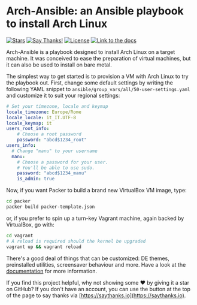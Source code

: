 # Arch-Ansible: an Ansible playbook to install Arch Linux

[![Stars](https://img.shields.io/github/stars/binary-manu/arch-ansible.svg?style=social&label=Star)](https://github.com/binary-manu/arch-ansible/stargazers)
[![Say
Thanks!](https://img.shields.io/badge/Say%20Thanks-!-1EAEDB.svg)](https://saythanks.io/to/vpooldyn-subscription@yahoo.it)
[![License](https://img.shields.io/badge/License-MIT-blue.svg)](https://github.com/binary-manu/arch-ansible/blob/master/LICENSE.txt)
[![Link to the docs](https://img.shields.io/badge/Read%20the%20full%20docs!-%F0%9F%8E%93-brightgreen)][docs]

Arch-Ansible is a playbook designed to install Arch Linux on a target
machine. It was conceived to ease the preparation of virtual machines,
but it can also be used to install on bare metal.

The simplest way to get started is to provision a VM with Arch Linux to
try the playbook out. First, change some default settings by writing the
following YAML snippet to `ansible/group_vars/all/50-user-settings.yaml`
and customize it to suit your regional settings:

```yaml
# Set your timezone, locale and keymap
locale_timezone: Europe/Rome
locale_locale: it_IT.UTF-8
locale_keymap: it
users_root_info:
    # Choose a root password
    password: "abcd$1234_root"
users_info:
  # Change "manu" to your username
  manu:
    # Choose a password for your user.
    # You'll be able to use sudo.
    password: "abcd$1234_manu"
    is_admin: true
```

Now, if you want Packer to build a brand new VirtualBox VM image, type:

```sh
cd packer
packer build packer-template.json
```

or, if you prefer to spin up a turn-key Vagrant machine, again backed by
VirtualBox, go with:

```sh
cd vagrant
# A reload is required should the kernel be upgraded
vagrant up && vagrant reload
```

There's a good deal of things that can be customized: DE themes,
preinstalled utilities, screensaver behaviour and more. Have a look at
the [documentation][docs] for more information.

If you find this project helpful, why not showing some ♥ by giving it a
star on GitHub? If you don't have an account, you can use the button at
the top of the page to say thanks via
[https://saythanks.io](https://saythanks.io).

[docs]: https://binary-manu.github.io/arch-ansible

<!-- vi: set tw=72 et sw=2 fo=tcroqan autoindent: -->
